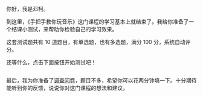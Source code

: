 
你好，我是邓柯。

到这里，《手把手教你玩音乐》这门课程的学习基本上就结束了。我给你准备了一个结课小测试，来帮助你检验自己的学习效果。

这套测试题共有 10 道题目，有单选题，也有多选题，满分 100 分，系统自动评分。

还等什么，点击下面按钮开始测试吧！

[<img src="https://static001.geekbang.org/resource/image/28/a4/28d1be62669b4f3cc01c36466bf811a4.png" alt="">](http://time.geekbang.org/quiz/intro?act_id=372&amp;exam_id=1075)

最后，我为你准备了[调查问卷](https://jinshuju.net/f/CtiIDm)，题目不多，希望你可以花两分钟填一下。十分期待能听到你的反馈，说说你对这门课程的想法和建议。

<img src="https://static001.geekbang.org/resource/image/e4/2a/e4bb49f75e4a8c98e10c783b259ee92a.jpg" alt="">
